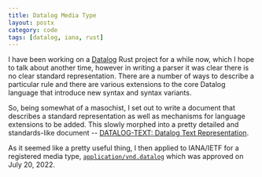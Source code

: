 ```yaml
---
title: Datalog Media Type
layout: postx
category: code
tags: [datalog, iana, rust]
---
```


I have been working on a [Datalog](https://en.wikipedia.org/wiki/Datalog) Rust
project for a while now, which I hope to talk about another time, however in
writing a parser it was clear there is no clear standard representation. There
are a number of ways to describe a particular rule and there are various
extensions to the core Datalog language that introduce new syntax and syntax
variants. 

So, being somewhat of a masochist, I set out to write a document that
describes a standard representation as well as mechanisms for language
extensions to be added. This slowly morphed into a pretty detailed and
standards-like document -- [DATALOG-TEXT: Datalog Text
Representation](https://datalog-specs.info/vnd_datalog_text/abstract.html).

As it seemed like a pretty useful thing, I then applied to IANA/IETF for a
registered media type,
[`application/vnd.datalog`](https://www.iana.org/assignments/media-types/application/vnd.datalog)
which was approved on July 20, 2022.
